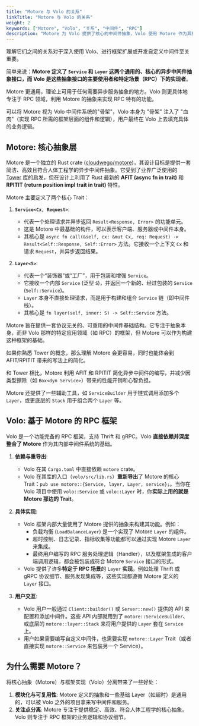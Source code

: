 ```yaml
---
title: "Motore 与 Volo 的关系"
linkTitle: "Motore 与 Volo 的关系"
weight: 2
keywords: ["Motore", "Volo", "关系", "中间件", "RPC"]
description: "Motore 为 Volo 提供了核心的中间件抽象，Volo 使用 Motore 作为其核心中间件抽象层的基础，在此之上构建了 RPC 相关的功能和实现。"
---
```


理解它们之间的关系对于深入使用 Volo、进行框架扩展或开发自定义中间件至关重要。

简单来说：**Motore 定义了 `Service` 和 `Layer` 这两个通用的、核心的异步中间件抽象接口，而 Volo 是这些抽象接口的主要使用者和特定场景（RPC）下的实现者**。

Motore 更通用，理论上可用于任何需要异步服务抽象的地方。Volo 则更具体地专注于 RPC 领域，利用 Motore 的抽象来实现 RPC 特有的功能。

可以将 Motore 视为 Volo 中间件系统的"骨架"，Volo 本身为 "骨架" 注入了 "血肉"（实现 RPC 所需的框架层面的组件和逻辑），用户最终在 Volo 上去填充具体的业务逻辑。

## Motore: 核心抽象层

Motore 是一个独立的 Rust crate ([cloudwego/motore](https://github.com/cloudwego/motore))，其设计目标是提供一套简洁、高效且符合人体工程学的异步中间件抽象。它受到了业界广泛使用的 [Tower](https://github.com/tower-rs/tower) 库的启发，但在设计上利用了 Rust 最新的 **AFIT (async fn in trait)** 和 **RPITIT (return position impl trait in trait)** 特性。

Motore 主要定义了两个核心 Trait：

1.  **`Service<Cx, Request>`**:
    * 代表一个处理请求并异步返回 `Result<Response, Error>` 的功能单元。
    * 这是 Motore 中最基础的构件，可以表示客户端、服务器或中间件本身。
    * 其核心是 `async fn call(&self, cx: &mut Cx, req: Request) -> Result<Self::Response, Self::Error>` 方法。它接收一个上下文 `Cx` 和请求 `Request`，并异步返回结果。

2.  **`Layer<S>`**:
    * 代表一个“装饰器”或“工厂”，用于包装和增强 `Service`。
    * 它接收一个内部 `Service` (泛型 `S`)，并返回一个新的、经过包装的 `Service` (`Self::Service`)。
    * `Layer` 本身不直接处理请求，而是用于构建和组合 `Service` 链（即中间件栈）。
    * 其核心是 `fn layer(self, inner: S) -> Self::Service` 方法。

Motore 旨在提供一套协议无关的、可重用的中间件基础结构。它专注于抽象本身，而非 Volo 那样的特定应用领域（如 RPC）的框架，但 Motore 可以作为构建这种框架的基础。

如果你熟悉 Tower 的概念，那么理解 Motore 会更容易，同时也能体会到 AFIT/RPITIT 带来的写法上的简化。

和 Tower 相比，Motore 利用 AFIT 和 RPITIT 简化异步中间件的编写，并减少因类型擦除（如 `Box<dyn Service>`）带来的性能开销和心智负担。

Motore 还提供了一些辅助工具，如 `ServiceBuilder` 用于链式调用添加多个 `Layer`，或更底层的 `Stack` 用于组合两个 `Layer` 等。

## Volo: 基于 Motore 的 RPC 框架

Volo 是一个功能完备的 RPC 框架，支持 Thrift 和 gRPC。Volo **直接依赖并深度整合了 Motore** 作为其内部中间件系统的基础。

1.  **依赖与重导出**:
    * Volo 在其 `Cargo.toml` 中直接依赖 `motore` crate。
    * Volo 在其库的入口（`volo/src/lib.rs`）**重新导出**了 Motore 的核心 Trait：`pub use motore::{Service, layer, Layer, service};`。当你在 Volo 项目中使用 `volo::Service` 或 `volo::Layer` 时，你**实际上用的就是 Motore 那边的 Trait**。

2.  **具体实现**:
    * Volo 框架内部大量使用了 Motore 提供的抽象来构建其功能。例如：
        * 负载均衡 (`LoadBalanceLayer`) 是一个实现了 Motore `Layer` 的组件。
        * 超时控制、日志记录、指标收集等功能都可以通过实现 Motore `Layer` 来集成。
        * 最终用户编写的 RPC 服务处理逻辑（Handler），以及框架生成的客户端调用逻辑，都会被包装成符合 Motore `Service` 接口的形式。
    * Volo 提供了许多**特定于 RPC 场景**的 `Layer` **实现**，例如处理 Thrift 或 gRPC 协议细节、服务发现集成等，这些实现都遵循 Motore 定义的 `Layer` 接口。

3.  **用户交互**:
    * Volo 用户一般通过 `Client::builder()` 或 `Server::new()` 提供的 API 来配置和添加中间件。这些 API 内部就用到了 `motore::ServiceBuilder`、或底层的 `motore::layer::Stack` 来将用户提供的 `Layer` 套在 `Service` 上。
    * 用户如果需要编写自定义中间件，也需要实现 `motore::Layer` Trait（或者直接实现 `motore::Service` 来包装另一个 Service）。

## 为什么需要 Motore？

将核心抽象（Motore）与框架实现（Volo）分离带来了一些好处：

1.  **模块化与可复用性**: Motore 定义的抽象和一些基础 Layer（如超时）是通用的，可以被 Volo 之外的项目拿来写中间件和服务。
2.  **关注点分离**: Motore 专注于提供稳定、高效、符合人体工程学的核心抽象。Volo 则专注于 RPC 框架的业务逻辑和协议细节。